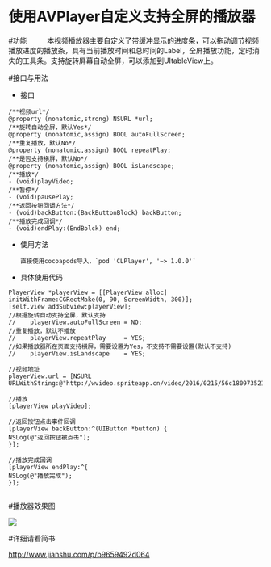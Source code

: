# 使用AVPlayer自定义支持全屏的播放器

#功能
    本视频播放器主要自定义了带缓冲显示的进度条，可以拖动调节视频播放进度的播放条，具有当前播放时间和总时间的Label，全屏播放功能，定时消失的工具条。支持旋转屏幕自动全屏，可以添加到UItableView上。

#接口与用法
+ 接口

```
/**视频url*/
@property (nonatomic,strong) NSURL *url;
/**旋转自动全屏，默认Yes*/
@property (nonatomic,assign) BOOL autoFullScreen;
/**重复播放，默认No*/
@property (nonatomic,assign) BOOL repeatPlay;
/**是否支持横屏，默认No*/
@property (nonatomic,assign) BOOL isLandscape;
/**播放*/
- (void)playVideo;
/**暂停*/
- (void)pausePlay;
/**返回按钮回调方法*/
- (void)backButton:(BackButtonBlock) backButton;
/**播放完成回调*/
- (void)endPlay:(EndBolck) end;

```

+ 使用方法

      直接使用cocoapods导入，`pod 'CLPlayer', '~> 1.0.0'`

+ 具体使用代码

```
PlayerView *playerView = [[PlayerView alloc] initWithFrame:CGRectMake(0, 90, ScreenWidth, 300)];
[self.view addSubview:playerView];
//根据旋转自动支持全屏，默认支持
//    playerView.autoFullScreen = NO;
//重复播放，默认不播放
//    playerView.repeatPlay     = YES;
//如果播放器所在页面支持横屏，需要设置为Yes，不支持不需要设置(默认不支持)
//    playerView.isLandscape    = YES;

//视频地址
playerView.url = [NSURL URLWithString:@"http://wvideo.spriteapp.cn/video/2016/0215/56c1809735217_wpd.mp4"];

//播放
[playerView playVideo];

//返回按钮点击事件回调
[playerView backButton:^(UIButton *button) {
NSLog(@"返回按钮被点击");
}];

//播放完成回调
[playerView endPlay:^{
NSLog(@"播放完成");
}];


```
#播放器效果图

![](http://upload-images.jianshu.io/upload_images/1979970-6bf88743bcaf8ff4.gif?imageMogr2/auto-orient/strip)

#详细请看简书

http://www.jianshu.com/p/b9659492d064
